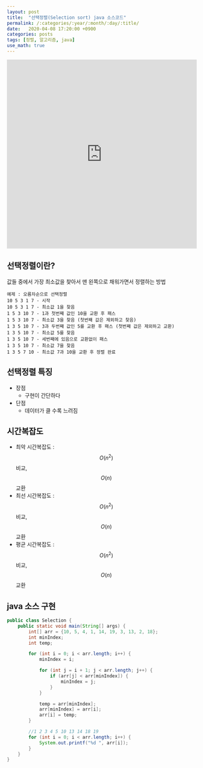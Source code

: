 ```yaml
---
layout: post
title:  "선택정렬(Selection sort) java 소스코드"
permalink: /:categories/:year/:month/:day/:title/
date:   2020-04-08 17:20:00 +0900
categories: posts
tags: [정렬, 알고리즘, java]
use_math: true
---
```


<iframe width="100%" height="500" src="https://www.youtube.com/embed/Ns4TPTC8whw" frameborder="0" allow="accelerometer; autoplay; encrypted-media; gyroscope; picture-in-picture" allowfullscreen></iframe>

## 선택정렬이란?
값들 중에서 가장 최소값을 찾아서 맨 왼쪽으로 채워가면서 정렬하는 방법

    예제 : 오름차순으로 선택정렬 
    10 5 3 1 7 - 시작
    10 5 3 1 7 - 최소값 1을 찾음
    1 5 3 10 7 - 1과 첫번째 값인 10을 교환 후 패스
    1 5 3 10 7 - 최소값 3을 찾음 (첫번째 값은 제외하고 찾음)
    1 3 5 10 7 - 3과 두번째 값인 5를 교환 후 패스 (첫번째 값은 제외하고 교환)
    1 3 5 10 7 - 최소값 5를 찾음
    1 3 5 10 7 - 세번째에 있음으로 교환없이 패스
    1 3 5 10 7 - 최소값 7을 찾음
    1 3 5 7 10 - 최소값 7과 10을 교환 후 정렬 완료 
    
## 선택정렬 특징
- 장점
    - 구현이 간단하다
- 단점
    - 데이터가 클 수록 느려짐


## 시간복잡도
- 최악 시간복잡도 : $$O(n^2)$$ 비교, $$O(n)$$ 교환
- 최선 시간복잡도 : $$O(n^2)$$ 비교, $$O(n)$$ 교환
- 평균 시간복잡도 : $$O(n^2)$$ 비교, $$O(n)$$ 교환  

## java 소스 구현

```java  
public class Selection {
    public static void main(String[] args) {
        int[] arr = {10, 5, 4, 1, 14, 19, 3, 13, 2, 18};
        int minIndex;
        int temp;

        for (int i = 0; i < arr.length; i++) {
            minIndex = i;

            for (int j = i + 1; j < arr.length; j++) {
                if (arr[j] < arr[minIndex]) {
                    minIndex = j;
                }
            }

            temp = arr[minIndex];
            arr[minIndex] = arr[i];
            arr[i] = temp;
        }

        //1 2 3 4 5 10 13 14 18 19
        for (int i = 0; i < arr.length; i++) {
            System.out.printf("%d ", arr[i]);
        }
    }
}
```